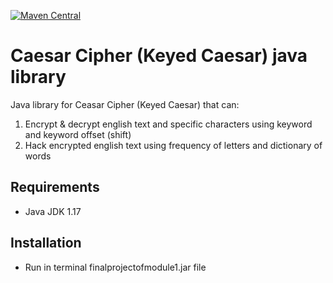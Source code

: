 [![Maven Central](https://img.shields.io/maven-central/v/com.github.maximan3000/caesar-cipher.svg?label=Maven%20Central)](https://search.maven.org/search?q=g:%22com.github.maximan3000%22%20AND%20a:%22caesar-cipher%22)
# Caesar Cipher (Keyed Caesar) java library

Java library for Ceasar Cipher (Keyed Caesar) that can:

1. Encrypt & decrypt english text and specific characters using keyword and keyword offset (shift)
2. Hack encrypted english text using frequency of letters and dictionary of words

## Requirements

* Java JDK 1.17

## Installation

* Run in terminal finalprojectofmodule1.jar file
